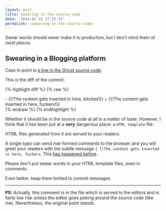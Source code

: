 ```yaml
---
layout: post
title: Swearing in the source code
date: '2014-02-15 17:15:33'
permalink: /swearing-in-the-source-code/
---
```


Swear words should never make it to production, but I don't mind them _at most places_.

## Swearing in a Blogging platform

Case in point is [a line in the Ghost source code](https://github.com/TryGhost/Ghost/commit/983002cf796cda53d06b9da46ea5bf0a622c3d61).

This is the diff of the commit:

{% highlight diff %}
{% raw %}
 <section class="entry-preview-content">
       <div class="rendered-markdown">
-   {{!The content gets inserted in here, bitches!}}
+   {{!The content gets inserted in here, fuckers!}}
	</div>
 </section>
{% endraw %}
{% endhighlight %}

Whether it should be in the source code at all is a matter of taste. However, I think that it has been put at a **very** dangerous place: a `HTML template` file.

HTML files generated from it are served to your readers.

A single typo can send mal-formed comments to the browser and you will greet your readers with the subtle message `{ {!The content gets inserted in here, fuckers`. This [has happened before](http://www.elezea.com/2014/02/lorem-ipsum-gone-wrong/).

Please don't put swear words in your HTML template files, even in comments.

Even better, keep them limited to commit messages.

----

**PS:** Actually, this comment is in the file which is served to the editors and is fairly low risk unless the editor goes poking around the source code (like me). Nevertheless, the original point stands.
